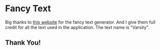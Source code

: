 # Fancy Text
Big thanks to [this website](https://www.fancytextpro.com/BigTextGenerator/Varsity) for the fancy text generator. And I give them full credit for all the text used in the application. The text name is "Varsity".

## Thank You!
